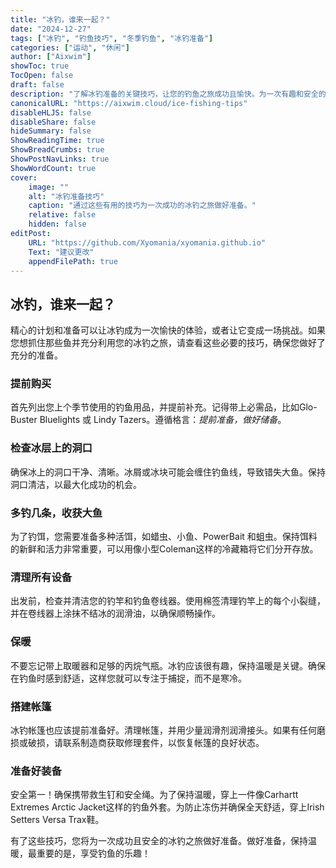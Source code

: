 ```yaml
---
title: "冰钓，谁来一起？"
date: "2024-12-27"
tags: ["冰钓", "钓鱼技巧", "冬季钓鱼", "冰钓准备"]
categories: ["运动", "休闲"]
author: ["Aixwim"]
showToc: true
TocOpen: false
draft: false
description: "了解冰钓准备的关键技巧，让您的钓鱼之旅成功且愉快。为一次有趣和安全的冰钓冒险做好准备！"
canonicalURL: "https://aixwim.cloud/ice-fishing-tips"
disableHLJS: false
disableShare: false
hideSummary: false
ShowReadingTime: true
ShowBreadCrumbs: true
ShowPostNavLinks: true
ShowWordCount: true
cover:
    image: ""
    alt: "冰钓准备技巧"
    caption: "通过这些有用的技巧为一次成功的冰钓之旅做好准备。"
    relative: false
    hidden: false
editPost:
    URL: "https://github.com/Xyomania/xyomania.github.io"
    Text: "建议更改"
    appendFilePath: true
---
```


## 冰钓，谁来一起？

精心的计划和准备可以让冰钓成为一次愉快的体验，或者让它变成一场挑战。如果您想抓住那些鱼并充分利用您的冰钓之旅，请查看这些必要的技巧，确保您做好了充分的准备。

### **提前购买**

首先列出您上个季节使用的钓鱼用品，并提前补充。记得带上必需品，比如Glo-Buster Bluelights 或 Lindy Tazers。遵循格言：*提前准备，做好储备*。

### **检查冰层上的洞口**

确保冰上的洞口干净、清晰。冰屑或冰块可能会缠住钓鱼线，导致错失大鱼。保持洞口清洁，以最大化成功的机会。

### **多钓几条，收获大鱼**

为了钓饵，您需要准备多种活饵，如蜡虫、小鱼、PowerBait 和蛆虫。保持饵料的新鲜和活力非常重要，可以用像小型Coleman这样的冷藏箱将它们分开存放。

### **清理所有设备**

出发前，检查并清洁您的钓竿和钓鱼卷线器。使用棉签清理钓竿上的每个小裂缝，并在卷线器上涂抹不结冰的润滑油，以确保顺畅操作。

### **保暖**

不要忘记带上取暖器和足够的丙烷气瓶。冰钓应该很有趣，保持温暖是关键。确保在钓鱼时感到舒适，这样您就可以专注于捕捉，而不是寒冷。

### **搭建帐篷**

冰钓帐篷也应该提前准备好。清理帐篷，并用少量润滑剂润滑接头。如果有任何磨损或破损，请联系制造商获取修理套件，以恢复帐篷的良好状态。

### **准备好装备**

安全第一！确保携带救生钉和安全绳。为了保持温暖，穿上一件像Carhartt Extremes Arctic Jacket这样的钓鱼外套。为防止冻伤并确保全天舒适，穿上Irish Setters Versa Trax鞋。

有了这些技巧，您将为一次成功且安全的冰钓之旅做好准备。做好准备，保持温暖，最重要的是，享受钓鱼的乐趣！
